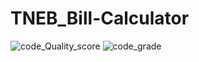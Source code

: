 # TNEB_Bill-Calculator

![code_Quality_score](https://api.codiga.io/project/32488/score/svg)
![code_grade](https://api.codiga.io/project/32488/status/svg)
